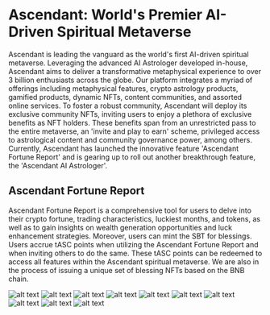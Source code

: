 # Ascendant: World's Premier AI-Driven Spiritual Metaverse

Ascendant is leading the vanguard as the world's first AI-driven spiritual metaverse. Leveraging the advanced AI Astrologer developed in-house, Ascendant aims to deliver a transformative metaphysical experience to over 3 billion enthusiasts across the globe. Our platform integrates a myriad of offerings including metaphysical features, crypto astrology products, gamified products, dynamic NFTs, content communities, and assorted online services.
To foster a robust community, Ascendant will deploy its exclusive community NFTs, inviting users to enjoy a plethora of exclusive benefits as NFT holders. These benefits span from an unrestricted pass to the entire metaverse, an 'invite and play to earn' scheme, privileged access to astrological content and community governance power, among others.
Currently, Ascendant has launched the innovative feature 'Ascendant Fortune Report' and is gearing up to roll out another breakthrough feature, the 'Ascendant AI Astrologer'.

## Ascendant Fortune Report
Ascendant Fortune Report is a comprehensive tool for users to delve into their crypto fortune, trading characteristics, luckiest months, and tokens, as well as to gain insights on wealth generation opportunities and luck enhancement strategies. Moreover, users can mint the SBT for blessings.
Users accrue tASC points when utilizing the Ascendant Fortune Report and when inviting others to do the same. These tASC points can be redeemed to access all features within the Ascendant spiritual metaverse.
We are also in the process of issuing a unique set of blessing NFTs based on the BNB chain.

![alt text](https://github.com/ascendant-fun/ai-frontend/blob/master/public/intros/1-1.jpg?raw=true)
![alt text](https://github.com/ascendant-fun/ai-frontend/blob/master/public/intros/1-2.jpg?raw=true)
![alt text](https://github.com/ascendant-fun/ai-frontend/blob/master/public/intros/1-3.jpg?raw=true)
![alt text](https://github.com/ascendant-fun/ai-frontend/blob/master/public/intros/1-4.jpg?raw=true)
![alt text](https://github.com/ascendant-fun/ai-frontend/blob/master/public/intros/1-5.jpg?raw=true)
![alt text](https://github.com/ascendant-fun/ai-frontend/blob/master/public/intros/1-6.jpg?raw=true)
![alt text](https://github.com/ascendant-fun/ai-frontend/blob/master/public/intros/1-7.jpg?raw=true)
![alt text](https://github.com/ascendant-fun/ai-frontend/blob/master/public/intros/1-8.jpg?raw=true)
![alt text](https://github.com/ascendant-fun/ai-frontend/blob/master/public/intros/1-9.jpg?raw=true)
![alt text](https://github.com/ascendant-fun/ai-frontend/blob/master/public/intros/1-10.jpg?raw=true)

